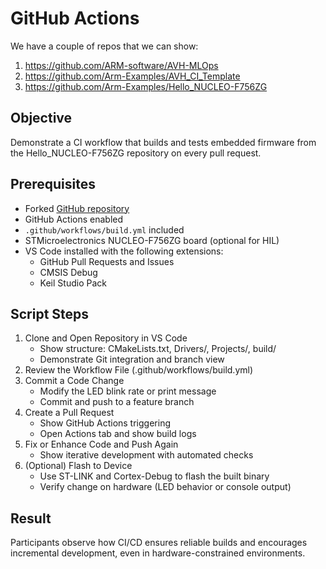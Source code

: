 # GitHub Actions

We have a couple of repos that we can show:

1. https://github.com/ARM-software/AVH-MLOps
2. https://github.com/Arm-Examples/AVH_CI_Template
3. https://github.com/Arm-Examples/Hello_NUCLEO-F756ZG

## Objective

Demonstrate a CI workflow that builds and tests embedded firmware from the Hello_NUCLEO-F756ZG repository on every pull request.

## Prerequisites

- Forked [GitHub repository](https://github.com/Arm-Examples/Hello_NUCLEO-F756ZG)
- GitHub Actions enabled
- `.github/workflows/build.yml` included
- STMicroelectronics NUCLEO-F756ZG board (optional for HIL)
- VS Code installed with the following extensions:
    - GitHub Pull Requests and Issues
    - CMSIS Debug
    - Keil Studio Pack

## Script Steps

1. Clone and Open Repository in VS Code
    - Show structure: CMakeLists.txt, Drivers/, Projects/, build/
    - Demonstrate Git integration and branch view
2. Review the Workflow File (.github/workflows/build.yml)
3. Commit a Code Change
    - Modify the LED blink rate or print message
    - Commit and push to a feature branch
4. Create a Pull Request
    - Show GitHub Actions triggering
    - Open Actions tab and show build logs
5. Fix or Enhance Code and Push Again
    - Show iterative development with automated checks
6. (Optional) Flash to Device
    - Use ST-LINK and Cortex-Debug to flash the built binary
    - Verify change on hardware (LED behavior or console output)

## Result

Participants observe how CI/CD ensures reliable builds and encourages incremental development, even in hardware-constrained environments.
